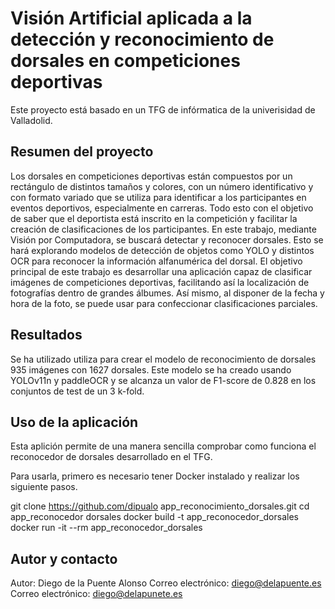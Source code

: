 # Visión Artificial aplicada a la detección y reconocimiento de dorsales en competiciones deportivas

Este proyecto está basado en un TFG de infórmatica de la univerisidad de Valladolid.

## Resumen del proyecto

Los dorsales en competiciones deportivas están compuestos por un rectángulo de distintos
tamaños y colores, con un número identificativo y con formato variado que se utiliza para identificar
a los participantes en eventos deportivos, especialmente en carreras. Todo esto con el objetivo de
saber que el deportista está inscrito en la competición y facilitar la creación de clasificaciones de
los participantes.
En este trabajo, mediante Visión por Computadora, se buscará detectar y reconocer dorsales.
Esto se hará explorando modelos de detección de objetos como YOLO y distintos OCR para
reconocer la información alfanumérica del dorsal.
El objetivo principal de este trabajo es desarrollar una aplicación capaz de clasificar imágenes de
competiciones deportivas, facilitando así la localización de fotografías dentro de grandes álbumes.
Así mismo, al disponer de la fecha y hora de la foto, se puede usar para confeccionar clasificaciones
parciales.

## Resultados

Se ha utilizado utiliza para crear el modelo de reconocimiento de dorsales 935 imágenes con 1627 dorsales. Este modelo se ha creado usando YOLOv11n y paddleOCR y
se alcanza un valor de F1-score de 0.828 en los conjuntos de test de un 3 k-fold. 

## Uso de la aplicación

Esta aplición permite de una manera sencilla comprobar como funciona el reconocedor de dorsales desarrollado en el TFG.

Para usarla, primero es necesario tener Docker instalado y realizar los siguiente pasos. 

git clone https://github.com/dipualo app_reconocimiento_dorsales.git
cd app_reconocedor dorsales
docker build -t app_reconocedor_dorsales
docker run -it --rm app_reconocedor_dorsales

## Autor y contacto 

Autor: Diego de la Puente Alonso
Correo electrónico: diego@delapuente.es
Correo electrónico: diego@delapunete.es
